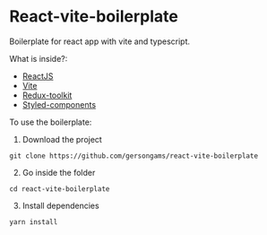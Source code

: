# React-vite-boilerplate

Boilerplate for react app with vite and typescript.

What is inside?:

* [ReactJS](https://reactjs.org/)
* [Vite](https://github.com/vitejs/vite)
* [Redux-toolkit](https://redux-toolkit.js.org/)
* [Styled-components](https://styled-components.com/)

To use the boilerplate:

1. Download the project

```shell
git clone https://github.com/gersongams/react-vite-boilerplate
```

2. Go inside the folder

```shell
cd react-vite-boilerplate
```

3. Install dependencies

```shell
yarn install
```
